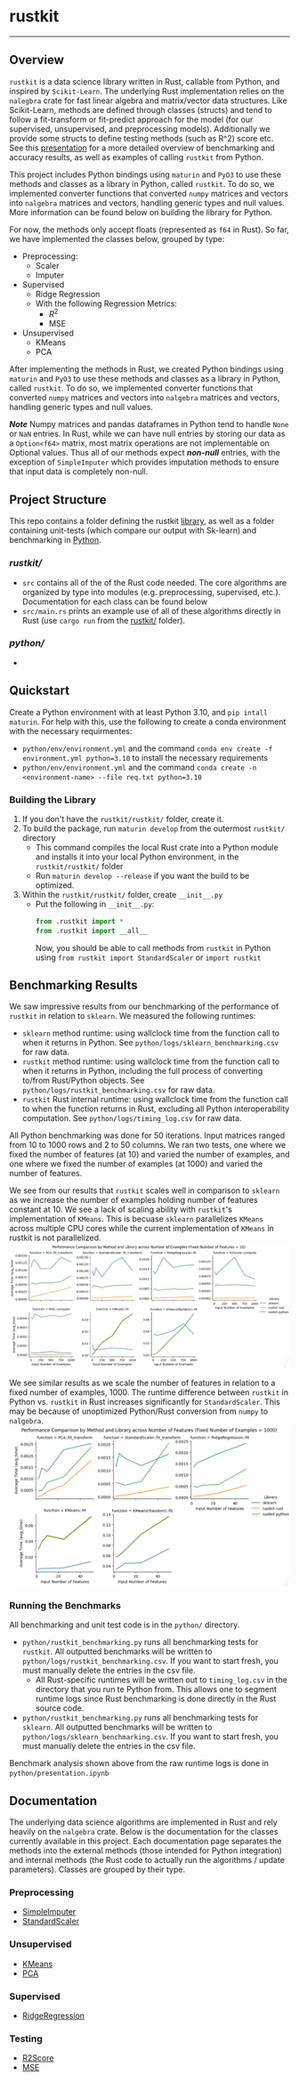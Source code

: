 # rustkit

---

## Overview

`rustkit` is a data science library written in Rust, callable from Python, and inspired by `Scikit-Learn`. The underlying Rust implementation relies on the `nalegbra` crate for fast linear algebra and matrix/vector data structures. Like Scikit-Learn, methods are defined through classes (structs) and tend to follow a fit-transform or fit-predict approach for the model (for our supervised, unsupervised, and preprocessing models). Additionally we provide some structs to define testing methods (such as R^2) score etc. See this [presentation](python/presentation.ipynb) for a more detailed overview of benchmarking and accuracy results, as well as examples of calling `rustkit` from Python.

This project includes Python bindings using `maturin` and `PyO3` to use these methods and classes as a library in Python, called `rustkit`. To do so, we implemented converter functions that converted `numpy` matrices and vectors into `nalgebra` matrices and vectors, handling generic types and null values. More information can be found below on building the library for Python.

For now, the methods only accept floats (represented as `f64` in Rust). So far, we have implemented the classes below, grouped by type:

- Preprocessing:
  - Scaler
  - Imputer
- Supervised
  - Ridge Regression
  - With the following Regression Metrics:
    - $R^2$
    - MSE
- Unsupervised
  - KMeans
  - PCA

After implementing the methods in Rust, we created Python bindings using `maturin` and `PyO3` to use these methods and classes as a library in Python, called `rustkit`. To do so, we implemented converter functions that converted `numpy` matrices and vectors into `nalgebra` matrices and vectors, handling generic types and null values.

**_Note_**
Numpy matrices and pandas dataframes in Python tend to handle `None` or `NaN` entries. In Rust, while we can have null entries by storing our data as a `Option<f64>` matrix, most matrix operations are not implementable on Optional values. Thus all of our methods expect **_non-null_** entries, with the exception of `SimpleImputer` which provides imputation methods to ensure that input data is completely non-null.

## Project Structure

This repo contains a folder defining the rustkit [library](rustkit/), as well as a folder containing unit-tests (which compare our output with Sk-learn) and benchmarking in [Python](python/).

### **_rustkit/_**

- `src` contains all of the of the Rust code needed. The core algorithms are organized by type into modules (e.g. preprocessing, supervised, etc.). Documentation for each class can be found below
- `src/main.rs` prints an example use of all of these algorithms directly in Rust (use `cargo run` from the [rustkit/](rustkit/) folder).

### **_python/_**

-

## Quickstart

Create a Python environment with at least Python 3.10, and `pip intall maturin`. For help with this, use the following to create a conda environment with the necessary requirmentes:

- `python/env/environment.yml` and the command `conda env create -f environment.yml python=3.10` to install the necessary requirements
- `python/env/environment.yml` and the command `conda create -n <environment-name> --file req.txt python=3.10`

### Building the Library

1. If you don't have the `rustkit/rustkit/` folder, create it.
2. To build the package, run `maturin develop` from the outermost `rustkit/` directory
   - This command compiles the local Rust crate into a Python module and installs it into your local Python environment, in the `rustkit/rustkit/` folder
   - Run `maturin develop --release` if you want the build to be optimized.
3. Within the `rustkit/rustkit/` folder, create `__init__.py`
   - Put the following in `__init__.py`:
     ```python
     from .rustkit import *
     from .rustkit import __all__
     ```
     Now, you should be able to call methods from `rustkit` in Python using `from rustkit import StandardScaler` or `import rustkit`

## Benchmarking Results

We saw impressive results from our benchmarking of the performance of `rustkit` in relation to `sklearn`. We measured the following runtimes:

- `sklearn` method runtime: using wallclock time from the function call to when it returns in Python. See `python/logs/sklearn_benchmarking.csv` for raw data.
- `rustkit` method runtime: using wallclock time from the function call to when it returns in Python, including the full process of converting to/from Rust/Python objects. See `python/logs/rustkit_benchmarking.csv` for raw data.
- `rustkit` Rust internal runtime: using wallclock time from the function call to when the function returns in Rust, excluding all Python interoperability computation. See `python/logs/timing_log.csv` for raw data.

All Python benchmarking was done for 50 iterations. Input matrices ranged from 10 to 1000 rows and 2 to 50 columns. We ran two tests, one where we fixed the number of features (at 10) and varied the number of examples, and one where we fixed the number of examples (at 1000) and varied the number of features.

We see from our results that `rustkit` scales well in comparison to `sklearn` as we increase the number of examples holding number of features constant at 10. We see a lack of scaling ability with `rustkit`'s implementation of `KMeans`. This is becuase `sklearn` parallelizes `KMeans` across multiple CPU cores while the current implementation of `KMeans` in rustkit is not parallelized.
![benchmarking reuslts, rows](docs/benchmarking_rows.png)

We see similar results as we scale the number of features in relation to a fixed number of examples, 1000. The runtime difference between `rustkit` in Python vs. `rustkit` in Rust increases significantly for `StandardScaler`. This may be because of unoptimized Python/Rust conversion from `numpy` to `nalgebra`.
![benchmarking reuslts, columns](docs/benchmarking_cols.png)

### Running the Benchmarks

All benchmarking and unit test code is in the `python/` directory.

- `python/rustkit_benchmarking.py` runs all benchmarking tests for `rustkit`. All outputted benchmarks will be written to `python/logs/rustkit_benchmarking.csv`. If you want to start fresh, you must manually delete the entries in the csv file.
  - All Rust-specific runtimes will be written out to `timing_log.csv` in the directory that you run te Python from. This allows one to segment runtime logs since Rust benchmarking is done directly in the Rust source code.
- `python/rustkit_benchmarking.py` runs all benchmarking tests for `sklearn`. All outputted benchmarks will be written to `python/logs/sklearn_benchmarking.csv`. If you want to start fresh, you must manually delete the entries in the csv file.

Benchmark analysis shown above from the raw runtime logs is done in `python/presentation.ipynb`

## Documentation

The underlying data science algorithms are implemented in Rust and rely heavily on the `nalgebra` crate. Below is the documentation for the classes currently available in this project. Each documentation page separates the methods into the external methods (those intended for Python integration) and internal methods (the Rust code to actually run the algorithms / update parameters). Classes are grouped by their type.

### **Preprocessing**

- [SimpleImputer](docs/Simple_Imputer_Documentation.md)
- [StandardScaler](docs/Standard_Scaler_Documentation.md)

### **Unsupervised**

- [KMeans](docs/KMeans_Documentation.MD)
- [PCA](docs/PCA_Documentation.MD)

### **Supervised**

- [RidgeRegression](docs/Ridge_Regression_Documentation.md)

### **Testing**

- [R2Score](docs/R2_Score_Documentation.md)
- [MSE](docs/MSE_Score_Documentation.md)
